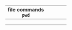 | file commands<br>`pwd` |   |   |   |   |
|---------------------|---|---|---|---|
|                     |   |   |   |   |
|                     |   |   |   |   |
|                     |   |   |   |   |
